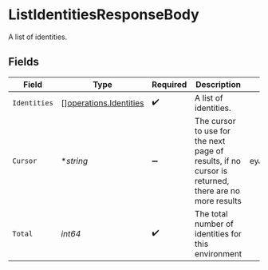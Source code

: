 # ListIdentitiesResponseBody

A list of identities.


## Fields

| Field                                                                                               | Type                                                                                                | Required                                                                                            | Description                                                                                         | Example                                                                                             |
| --------------------------------------------------------------------------------------------------- | --------------------------------------------------------------------------------------------------- | --------------------------------------------------------------------------------------------------- | --------------------------------------------------------------------------------------------------- | --------------------------------------------------------------------------------------------------- |
| `Identities`                                                                                        | [][operations.Identities](../../models/operations/identities.md)                                    | :heavy_check_mark:                                                                                  | A list of identities.                                                                               |                                                                                                     |
| `Cursor`                                                                                            | **string*                                                                                           | :heavy_minus_sign:                                                                                  | The cursor to use for the next page of results, if no cursor is returned, there are no more results | eyJrZXkiOiJrZXlfMTIzNCJ9                                                                            |
| `Total`                                                                                             | *int64*                                                                                             | :heavy_check_mark:                                                                                  | The total number of identities for this environment                                                 |                                                                                                     |